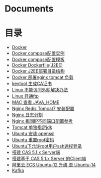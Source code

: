 # Documents
# 目录
* [Docker](https://github.com/RicoFung/Documents/wiki/Docker)
* [Docker compose配置实例](https://github.com/RicoFung/Documents/wiki/Docker-compose配置实例)
* [Docker compose配置模板](https://github.com/RicoFung/Documents/wiki/Docker-compose配置模板)
* [Docker Dockerfile(J2EE)](https://github.com/RicoFung/Documents/wiki/Docker-Dockerfile(J2EE))
* [Docker J2EE部署目录结构](https://github.com/RicoFung/Documents/wiki/Docker-J2EE部署目录结构)
* [Docker 部署nginx tomcat 负载](https://github.com/RicoFung/Documents/wiki/Docker-部署nginx-tomcat-负载)
* [keytool 生成CA证书](https://github.com/RicoFung/Documents/wiki/keytool-生成CA证书)
* [Linux 不能访问外网解决办法](https://github.com/RicoFung/Documents/wiki/Linux-不能访问外网解决办法)
* [Linux 开通ftp](https://github.com/RicoFung/Documents/wiki/Linux-开通ftp)
* [MAC 查看 JAVA_HOME](https://github.com/RicoFung/Documents/wiki/MAC-查看-JAVA_HOME)
* [Nginx Redis Tomcat7 安装配置](https://github.com/RicoFung/Documents/wiki/Nginx-Redis-Tomcat7-安装配置)
* [Nginx 日志分割](https://github.com/RicoFung/Documents/wiki/Nginx-日志分割)
* [Nginx 相同IP不同端口配置参考](https://github.com/RicoFung/Documents/wiki/Nginx-相同IP不同端口配置参考)
* [Tomcat 单独指定jdk](https://github.com/RicoFung/Documents/wiki/Tomcat-单独指定jdk)
* [Ubuntu 安装 openssl](https://github.com/RicoFung/Documents/wiki/Ubuntu-安装-openssl)
* [Ubuntu 重置root密码](https://github.com/RicoFung/Documents/wiki/Ubuntu-重置root密码)
* [Ubuntu下允许root用户ssh远程登录](https://github.com/RicoFung/Documents/wiki/Ubuntu下允许root用户ssh远程登录)
* [搭建 CAS 5.1.x Server端](https://github.com/RicoFung/Documents/wiki/搭建-CAS-5.1.x-Server端)
* [搭建基于 CAS 5.1.x Server 的Client端](https://github.com/RicoFung/Documents/wiki/搭建基于-CAS-5.1.x-Server-的Client端)
* [阿里云 ECS Ubuntu-12 升级 至 Ubuntu-14](https://github.com/RicoFung/Documents/wiki/阿里云-ECS-Ubuntu-12-升级-至-Ubuntu-14)
* [Kafka]()
